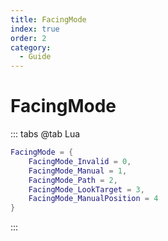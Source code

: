 ```yaml
---
title: FacingMode
index: true
order: 2
category:
  - Guide
---
```


# FacingMode
::: tabs
@tab Lua
```lua
FacingMode = {
    FacingMode_Invalid = 0,
    FacingMode_Manual = 1,
    FacingMode_Path = 2,
    FacingMode_LookTarget = 3,
    FacingMode_ManualPosition = 4
}
```
:::
